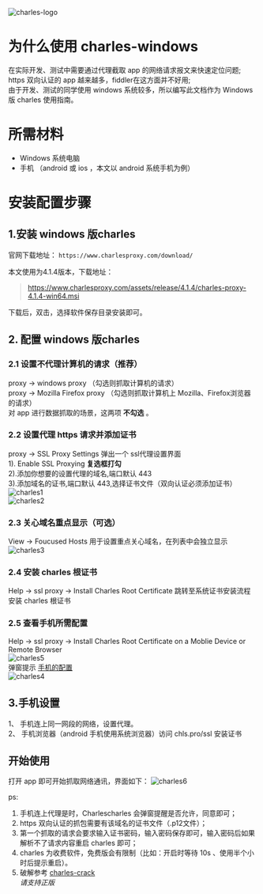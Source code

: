 ![charles-logo][8]
# 为什么使用 charles-windows
在实际开发、测试中需要通过代理截取 app 的网络请求报文来快速定位问题;       
https 双向认证的 app 越来越多，fiddler在这方面并不好用;       
由于开发、测试的同学使用 windows 系统较多，所以编写此文档作为 Windows 版 charles 使用指南。

# 所需材料
- Windows 系统电脑
- 手机 （android 或 ios ，本文以 android 系统手机为例）

# 安装配置步骤

## 1.安装 windows 版charles

官网下载地址：
` https://www.charlesproxy.com/download/ `

本文使用为4.1.4版本，下载地址： 

> https://www.charlesproxy.com/assets/release/4.1.4/charles-proxy-4.1.4-win64.msi

下载后，双击，选择软件保存目录安装即可。

## 2. 配置 windows 版charles
### 2.1 设置不代理计算机的请求（**推荐**）
proxy -> windows proxy   （勾选则抓取计算机的请求）    
  proxy -> Mozilla Firefox proxy （勾选则抓取计算机上 Mozilla、Firefox浏览器的请求）    
  对 app 进行数据抓取的场景，这两项  **不勾选**  。  

### 2.2 设置代理 https 请求并添加证书
proxy -> SSL Proxy Settings 弹出一个 ssl代理设置界面    
    1). Enable SSL Proxying **复选框打勾**    
    2).添加你想要的设置代理的域名,端口默认 443    
    3).添加域名的证书,端口默认 443,选择证书文件（双向认证必须添加证书）    
    ![charles1][1]    
    ![charles2][charles2] 

### 2.3 关心域名重点显示（可选）
View -> Foucused Hosts 用于设置重点关心域名，在列表中会独立显示    
![charles3][charles3]

### 2.4 安装 charles 根证书
Help -> ssl proxy -> Install Charles Root Certificate 
    跳转至系统证书安装流程 安装 charles 根证书

### 2.5 查看手机所需配置
Help -> ssl proxy -> Install Charles Root Certificate on a Moblie Device or Remote Browser    
![charles5][charles5]    
弹窗提示 [手机的配置](/Systems/GAP/Charles-Windows#手机设置/)    
![charles4][charles4]

## 3.手机设置
1、 手机连上同一网段的网络，设置代理。    
2、 手机浏览器（android 手机使用系统浏览器）访问 chls.pro/ssl 安装证书    

## 开始使用
打开 app 即可开始抓取网络通讯，界面如下：
![charles6][charles6]


ps:  

1. 手机连上代理是时，Charlescharles 会弹窗提醒是否允许，同意即可；  
2. https 双向认证的抓包需要有该域名的证书文件（.p12文件）；     
3. 第一个抓取的请求会要求输入证书密码，输入密码保存即可，输入密码后如果解析不了请求内容重启 charles 即可；    
4. charles 为收费软件，免费版会有限制（比如：开启时等待 10s 、使用半个小时后提示重启）。    
5. 破解参考 [charles-crack][7]        
 *请支持正版*













[1]:https://raw.githubusercontent.com/tianqing2117/DailyProgress/master/image/charles/add-ssl-proxying.png
[charles2]:https://raw.githubusercontent.com/tianqing2117/DailyProgress/master/image/charles/add-client-certificates.png
[charles3]:https://raw.githubusercontent.com/tianqing2117/DailyProgress/master/image/charles/focused-hosts.png
[charles4]:https://raw.githubusercontent.com/tianqing2117/DailyProgress/master/image/charles/alert.png
[charles5]:https://raw.githubusercontent.com/tianqing2117/DailyProgress/master/image/charles/use-in-phone.png
[charles6]:https://raw.githubusercontent.com/tianqing2117/DailyProgress/master/image/charles/start-use.png
[7]:https://github.com/8enet/Charles-Crack
[8]:https://raw.githubusercontent.com/tianqing2117/DailyProgress/master/image/charles/charles-logo.png